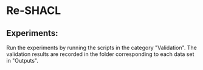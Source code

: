 # Re-SHACL

## Experiments:

  Run the experiments by running the scripts in the category "Validation". The validation results are recorded in the folder corresponding to each data set in "Outputs".